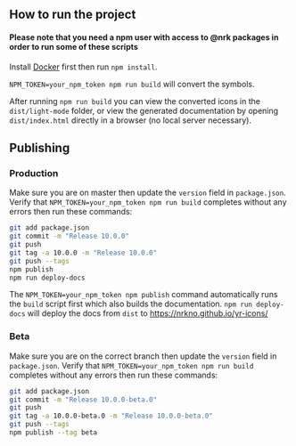 ## How to run the project

#### Please note that you need a npm user with access to @nrk packages in order to run some of these scripts

Install [Docker](https://docs.docker.com/install/) first then run `npm install`.

`NPM_TOKEN=your_npm_token npm run build` will convert the symbols.

After running `npm run build` you can view the converted icons in the `dist/light-mode` folder, or view the generated documentation by opening `dist/index.html` directly in a browser (no local server necessary).

## Publishing

### Production

Make sure you are on master then update the `version` field in `package.json`. Verify that `NPM_TOKEN=your_npm_token npm run build` completes without any errors then run these commands:

```bash
git add package.json
git commit -m "Release 10.0.0"
git push
git tag -a 10.0.0 -m "Release 10.0.0"
git push --tags
npm publish
npm run deploy-docs
```

The `NPM_TOKEN=your_npm_token npm publish` command automatically runs the `build` script first which also builds the documentation. `npm run deploy-docs` will deploy the docs from `dist` to https://nrkno.github.io/yr-icons/

### Beta

Make sure you are on the correct branch then update the `version` field in `package.json`. Verify that `NPM_TOKEN=your_npm_token npm run build` completes without any errors then run these commands:

```bash
git add package.json
git commit -m "Release 10.0.0-beta.0"
git push
git tag -a 10.0.0-beta.0 -m "Release 10.0.0-beta.0"
git push --tags
npm publish --tag beta
```
